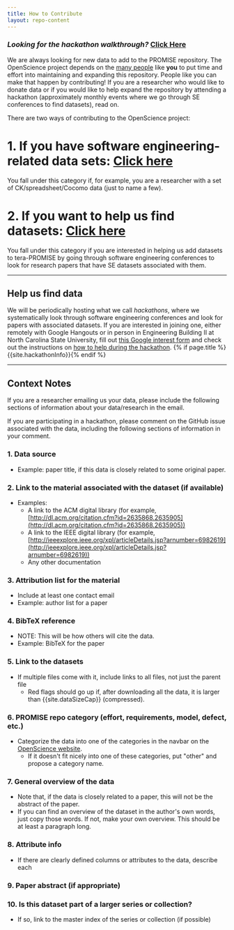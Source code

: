 ```yaml
---
title: How to Contribute
layout: repo-content
---
```


### _Looking for the hackathon walkthrough?_ [Click Here](/repo/contribute/find-data.html)

We are always looking for new data to add to the PROMISE repository. The OpenScience project depends on the [many people](/repo/people) like **you** to put time and effort into maintaining and expanding this repository. People like you can make that happen by contributing! If you are a researcher who would like to donate data or if you would like to help expand the repository by attending a hackathon (approximately monthly events where we go through SE conferences to find datasets), read on.

There are two ways of contributing to the OpenScience project:

# 1. If you have software engineering-related data sets: [Click here](/repo/contribute/donate.html)

You fall under this category if, for example, you are a researcher with a set of CK/spreadsheet/Cocomo data (just to name a few).

# 2. If you want to help us find datasets: [Click here](/repo/contribute/find-data.html)

You fall under this category if you are interested in helping us add datasets to tera-PROMISE by going through software engineering conferences to look for research papers that have SE datasets associated with them.

<hr>

## <a name="hackathons"></a> Help us find data

We will be periodically hosting what we call _hackathons_, where we systematically look through software engineering conferences and look for papers with associated datasets. If you are interested in joining one, either remotely with Google Hangouts or in person in Engineering Building II at North Carolina State University, fill out [this Google interest form](https://docs.google.com/forms/d/18s9ZLb7TTLcXVRovqRcn5YEN6Js9aJZgPfn_2qz3WFE/viewform?usp=send_form) and check out the instructions on [how to help during the hackathon](/repo/contribute/find-data.html). {% if page.title %} {{site.hackathonInfo}}{% endif %}

<hr>

## <a name="contextnotes"></a> Context Notes

If you are a researcher emailing us your data, please include the following sections of
information about your data/research in the email. 

If you are participating in a hackathon, please comment on the GitHub issue associated with the data, including the following sections of information in your comment.

### 1. Data source
* Example: paper title, if this data is closely related to some original paper.

### 2. Link to the material associated with the dataset (if available)
* Examples:
    * A link to the ACM digital library (for example, [http://dl.acm.org/citation.cfm?id=2635868.2635905](http://dl.acm.org/citation.cfm?id=2635868.2635905))
    * A link to the IEEE digital library (for example, [http://ieeexplore.ieee.org/xpl/articleDetails.jsp?arnumber=6982619](http://ieeexplore.ieee.org/xpl/articleDetails.jsp?arnumber=6982619))
    * Any other documentation

### 3. Attribution list for the material
* Include at least one contact email
* Example: author list for a paper
 
### 4. BibTeX reference
 * NOTE: This will be how others will cite the data.
 * Example: BibTeX for the paper

### 5. Link to the datasets
* If multiple files come with it, include links to all files, not just the parent file
    * Red flags should go up if, after downloading all the data, it is larger than {{site.dataSizeCap}} (compressed).

### 6. PROMISE repo category (effort, requirements, model, defect, etc.)
* Categorize the data into one of the categories in the navbar on the [OpenScience website](/repo).
    * If it doesn't fit nicely into one of these categories, put "other" and propose a category name.

### 7. General overview of the data
* Note that, if the data is closely related to a paper, this will not be the abstract of the paper.
* If you can find an overview of the dataset in the author's own words, just copy those words. If not, make your own overview. This should be at least a paragraph long.

### 8. Attribute info
* If there are clearly defined columns or attributes to the data, describe each

### 9. Paper abstract (if appropriate)

### 10. Is this dataset part of a larger series or collection?
* If so, link to the master index of the series or collection (if possible)

